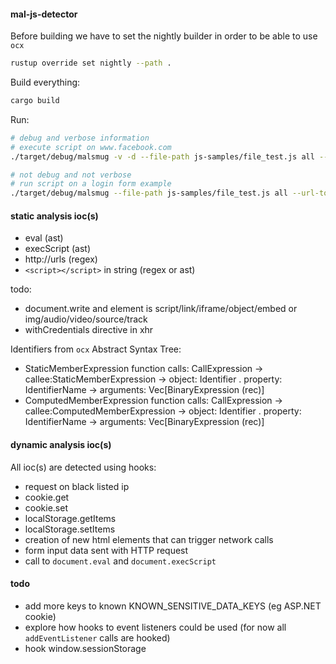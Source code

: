 #### mal-js-detector

Before building we have to set the nightly builder in order to be able to use `ocx`
```bash
rustup override set nightly --path .
```

Build everything:
```bash
cargo build
```

Run:
```bash
# debug and verbose information
# execute script on www.facebook.com
./target/debug/malsmug -v -d --file-path js-samples/file_test.js all --url-to-visit https://www.facebook.com

# not debug and not verbose
# run script on a login form example
./target/debug/malsmug --file-path js-samples/file_test.js all --url-to-visit https://www.login_example.com
```

#### static analysis ioc(s)

- eval (ast)
- execScript (ast)
- http://urls (regex)
- `<script></script>` in string (regex or ast)

todo:
- document.write and element is script/link/iframe/object/embed or img/audio/video/source/track
- withCredentials directive in xhr

Identifiers from `ocx` Abstract Syntax Tree:
- StaticMemberExpression function calls: CallExpression -> callee:StaticMemberExpression -> object: Identifier . property: IdentifierName -> arguments: Vec[BinaryExpression (rec)]
- ComputedMemberExpression function calls:  CallExpression -> callee:ComputedMemberExpression -> object: Identifier . property: IdentifierName -> arguments: Vec[BinaryExpression (rec)]

#### dynamic analysis ioc(s)
All ioc(s) are detected using hooks:

- request on black listed ip
- cookie.get
- cookie.set
- localStorage.getItems
- localStorage.setItems
- creation of new html elements that can trigger network calls
- form input data sent with HTTP request
- call to `document.eval` and `document.execScript`

#### todo
- add more keys to known KNOWN_SENSITIVE_DATA_KEYS (eg ASP.NET cookie)
- explore how hooks to event listeners could be used (for now all `addEventListener` calls are hooked)
- hook window.sessionStorage